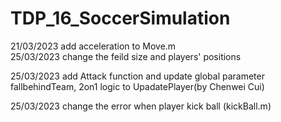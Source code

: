 # TDP_16_SoccerSimulation
21/03/2023 add acceleration to Move.m  
25/03/2023 change the feild size and players' positions

25/03/2023 add Attack function and update global parameter fallbehindTeam, 2on1 logic to UpadatePlayer(by Chenwei Cui)

25/03/2023  change the error when player kick ball (kickBall.m) 
